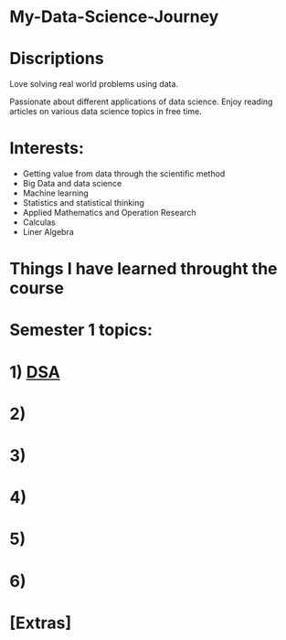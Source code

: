 # My-Data-Science-Journey

#  Discriptions
Love solving real world problems using data.

Passionate about different applications of data science. Enjoy reading articles on various data science topics in free time.

# Interests:
- Getting value from data through the scientific method
- Big Data and data science
- Machine learning
- Statistics and statistical thinking
- Applied Mathematics and Operation Research
- Calculas
- Liner Algebra













# Things I have learned throught the course 
# Semester 1 topics:

# 1) [DSA](https://github.com/U77w41/My-Data-Science-Journey/tree/main/Data%20Structures%20and%20Algorithms)



# 2)


# 3) 


# 4)


# 5)


# 6)


# [Extras]
